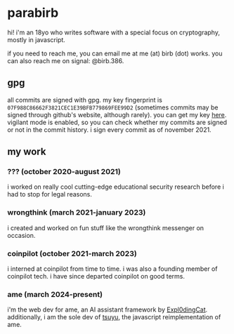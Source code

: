 # parabirb
hi! i'm an 18yo who writes software with a special focus on cryptography, mostly in javascript.

if you need to reach me, you can email me at me (at) birb (dot) works. you can also reach me on signal: @birb.386.

## gpg
all commits are signed with gpg. my key fingerprint is `07F988C86662F3821CEC1E39BFB779869FEE99D2` (sometimes commits may be signed through github's website, although rarely). you can get my key [here](https://keys.openpgp.org/vks/v1/by-fingerprint/07F988C86662F3821CEC1E39BFB779869FEE99D2). vigilant mode is enabled, so you can check whether my commits are signed or not in the commit history. i sign every commit as of november 2021.

## my work
### ??? (october 2020-august 2021)
i worked on really cool cutting-edge educational security research before i had to stop for legal reasons.
### wrongthink (march 2021-january 2023)
i created and worked on fun stuff like the wrongthink messenger on occasion.
### coinpilot (october 2021-march 2023)
i interned at coinpilot from time to time. i was also a founding member of coinpilot tech. i have since departed coinpilot on good terms.
### ame (march 2024-present)
i'm the web dev for ame, an AI assistant framework by [Expl0dingCat](https://github.com/Expl0dingCat). additionally, i am the sole dev of [tsuyu](https://github.com/parabirb/Tsuyu), the javascript reimplementation of ame.
